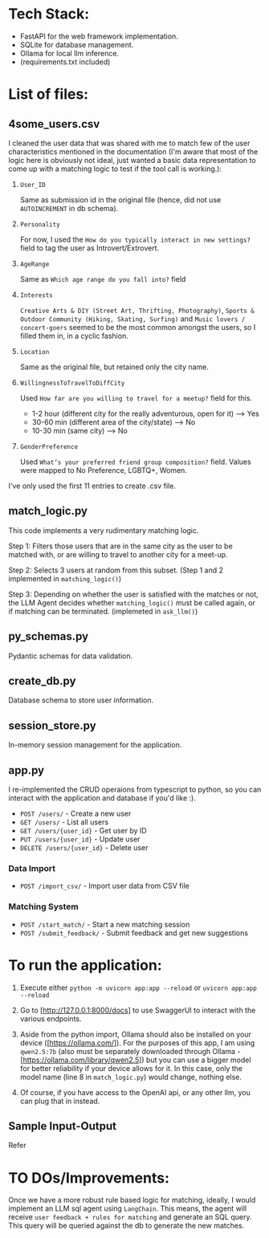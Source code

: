 # Tech Stack:

- FastAPI for the web framework implementation.
- SQLite for database management. 
- Ollama for local llm inference.
- (requirements.txt included)

# List of files:

## 4some_users.csv

I cleaned the user data that was shared with me to match few of the user characteristics mentioned in the documentation (I'm aware that most of the logic here is obviously not ideal, just wanted a basic data representation to come up with a matching logic to test if the tool call is working.):

1. `User_ID`

    Same as submission id in the original file (hence, did not use `AUTOINCREMENT` in db schema).

3. `Personality`
   
    For now, I used the `How do you typically interact in new settings?` field to tag the user as Introvert/Extrovert.

5. `AgeRange`
   
    Same as `Which age range do you fall into?` field

7. `Interests`
   
    `Creative Arts & DIY (Street Art, Thrifting, Photography)`, `Sports & Outdoor Community (Hiking, Skating, Surfing)` and `Music lovers / concert-goers` seemed to be the most common amongst the users, so I filled them in, in a cyclic fashion. 

9. `Location`
    
    Same as the original file, but retained only the city name. 

11. `WillingnessToTravelToDiffCity`
    
    Used `How far are you willing to travel for a meetup?` field for this.
    - 1-2 hour (different city for the really adventurous, open for it) --> Yes
    - 30-60 min (different area of the city/state) --> No
    - 10-30 min (same city) --> No

13. `GenderPreference`
    
    Used `What’s your preferred friend group composition?` field. 
        Values were mapped to No Preference, LGBTQ+, Women.
    
I've only used the first 11 entries to create .csv file.

## match_logic.py

This code implements a very rudimentary matching logic.

Step 1: Filters those users that are in the same city as the user to be matched with, or are willing to travel to another city for a meet-up. 

Step 2: Selects 3 users at random from this subset. (Step 1 and 2 implemented in `matching_logic()`)

Step 3: Depending on whether the user is satisfied with the matches or not, the LLM Agent decides whether `matching_logic()` must be called again, or if matching can be terminated. (implemeted in `ask_llm()`)

## py_schemas.py

Pydantic schemas for data validation.

## create_db.py

Database schema to store user information.

## session_store.py

In-memory session management for the application.

## app.py

I re-implemented the CRUD operaions from typescript to python, so you can interact with the application and database if you'd like :). 

- `POST /users/` - Create a new user
- `GET /users/` - List all users
- `GET /users/{user_id}` - Get user by ID
- `PUT /users/{user_id}` - Update user
- `DELETE /users/{user_id}` - Delete user

### Data Import
- `POST /import_csv/` - Import user data from CSV file

### Matching System
- `POST /start_match/` - Start a new matching session
- `POST /submit_feedback/` - Submit feedback and get new suggestions

# To run the application:

1. Execute either
    `python -m uvicorn app:app --reload` or
    `uvicorn app:app --reload`

2. Go to [http://127.0.0.1:8000/docs] to use SwaggerUI to interact with the various endpoints.

3. Aside from the python import, Ollama should also be installed on your device ([https://ollama.com/]). For the purposes of this app, I am using `qwen2.5:7b` (also must be separately downloaded through Ollama - [https://ollama.com/library/qwen2.5]) but you can use a bigger model for better reliability if your device allows for it. In this case, only the model name (line 8 in `match_logic.py`) would change, nothing else. 

4. Of course, if you have access to the OpenAI api, or any other llm, you can plug that in instead.

## Sample Input-Output

Refer 

# TO DOs/Improvements:

Once we have a more robust rule based logic for matching, ideally, I would implement an LLM sql agent using `LangChain`. This means, the agent will receive `user feedback + rules for matching` and generate an SQL query. This query will be queried against the db to generate the new matches. 
